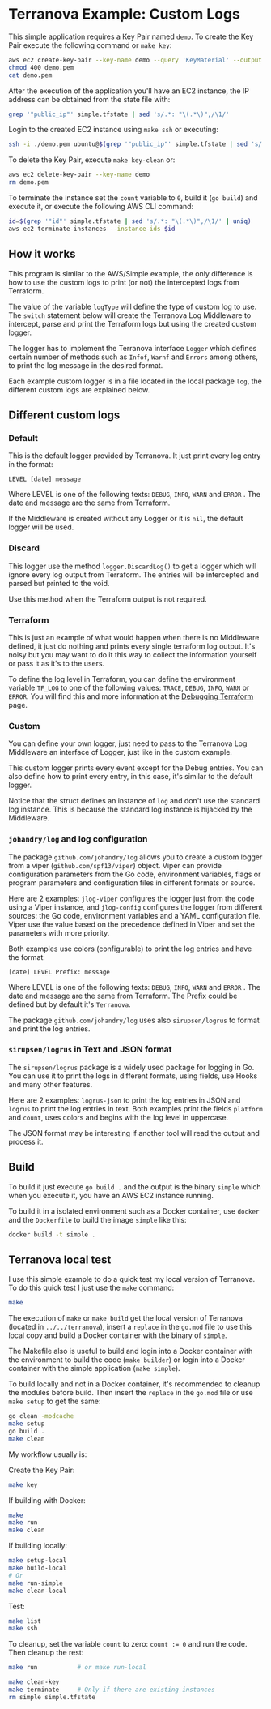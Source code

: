 # Terranova Example: Custom Logs

This simple application requires a Key Pair named `demo`. To create the Key Pair execute the following command or `make key`:

```bash
aws ec2 create-key-pair --key-name demo --query 'KeyMaterial' --output text > demo.pem
chmod 400 demo.pem
cat demo.pem
```

After the execution of the application you'll have an EC2 instance, the IP address can be obtained from the state file with:

```bash
grep '"public_ip"' simple.tfstate | sed 's/.*: "\(.*\)",/\1/'
```

Login to the created EC2 instance using `make ssh` or executing:

```bash
ssh -i ./demo.pem ubuntu@$(grep '"public_ip"' simple.tfstate | sed 's/.*: "\(.*\)",/\1/')
```

To delete the Key Pair, execute `make key-clean` or:

```bash
aws ec2 delete-key-pair --key-name demo
rm demo.pem
```

To terminate the instance set the `count` variable to `0`, build it (`go build`) and execute it, or execute the following AWS CLI command:

```bash
id=$(grep '"id"' simple.tfstate | sed 's/.*: "\(.*\)",/\1/' | uniq)
aws ec2 terminate-instances --instance-ids $id
```

## How it works

This program is similar to the AWS/Simple example, the only difference is how to use the custom logs to print (or not) the intercepted logs from Terraform.

The value of the variable `logType` will define the type of custom log to use. The `switch` statement below will create the Terranova Log Middleware to intercept, parse and print the Terraform logs but using the created custom logger. 

The logger has to implement the Terranova interface `Logger` which defines certain number of methods such as `Infof`, `Warnf` and `Errors` among others, to print the log message in the desired format.

Each example custom logger is in a file located in the local package `log`, the different custom logs are explained below.

## Different custom logs

### Default

This is the default logger provided by Terranova. It just print every log entry in the format:

```
LEVEL [date] message
```

Where LEVEL is one of the following texts: `DEBUG`, `INFO`, `WARN` and `ERROR` . The date and message are the same from Terraform.

If the Middleware is created without any Logger or it is `nil`, the default logger will be used.

### Discard

This logger use the method `logger.DiscardLog()` to get a logger which will ignore every log output from Terraform. The entries will be intercepted and parsed but printed to the void.

Use this method when the Terraform output is not required.

### Terraform

This is just an example of what would happen when there is no Middleware defined, it just do nothing and prints every single terraform log output. It's noisy but you may want to do it this way to collect the information yourself or pass it as it's to the users.

To define the log level in Terraform, you can define the environment variable `TF_LOG` to one of the following values:  `TRACE`, `DEBUG`, `INFO`, `WARN` or `ERROR`. You will find this and more information at the [Debugging Terraform](https://www.terraform.io/docs/internals/debugging.html) page.

### Custom

You can define your own logger, just need to pass to the Terranova Log Middleware an interface of Logger, just like in the custom example.

This custom logger prints every event except for the Debug entries. You can also define how to print every entry, in this case, it's similar to the default logger.

Notice that the struct defines an instance of `log` and don't use the standard log instance. This is because the standard log instance is hijacked by the Middleware.

### `johandry/log` and log configuration

The package `github.com/johandry/log` allows you to create a custom logger from a viper (`github.com/spf13/viper`) object. Viper can provide configuration parameters from the Go code, environment variables, flags or program parameters and configuration files in different formats or source.

Here are 2 examples: `jlog-viper` configures the logger just from the code using a Viper instance, and `jlog-config` configures the logger from different sources: the Go code, environment variables and a YAML configuration file. Viper use the value based on the precedence defined in Viper and set the parameters with more priority.

Both examples use colors (configurable) to print the log entries and have the format:

```
[date] LEVEL Prefix: message
```

Where LEVEL is one of the following texts: `DEBUG`, `INFO`, `WARN` and `ERROR` . The date and message are the same from Terraform. The Prefix could be defined but by default it's `Terranova`.

The package `github.com/johandry/log` uses also `sirupsen/logrus` to format and print the log entries. 

### `sirupsen/logrus` in Text and JSON format

The `sirupsen/logrus` package is a widely used package for logging in Go. You can use it to print the logs in different formats, using fields, use Hooks and many other features. 

Here are 2 examples: `logrus-json` to print the log entries in JSON and `logrus` to print the log entries in text. Both examples print the fields `platform` and `count`, uses colors and begins with the log level in uppercase.

The JSON format may be interesting if another tool will read the output and process it.

## Build

To build it just execute `go build .` and the output is the binary `simple` which when you execute it, you have an AWS EC2 instance running.

To build it in a isolated environment such as a Docker container, use `docker` and the `Dockerfile` to build the image `simple` like this:

```bash
docker build -t simple .
```

## Terranova local test

I use this simple example to do a quick test my local version of Terranova. To do this quick test I just use the `make` command:

```bash
make
```

The execution of `make` or `make build` get the local version of Terranova (located in `../../terranova`), insert a `replace` in the `go.mod` file to use this local copy and build a Docker container with the binary of `simple`.

The Makefile also is useful to build and login into a Docker container with the environment to build the code (`make builder`) or login into a Docker container with the simple application (`make simple`).

To build locally and not in a Docker container, it's recommended to cleanup the modules before build. Then insert the `replace` in the `go.mod` file or use `make setup` to get the same:

```bash
go clean -modcache
make setup
go build .
make clean
```

My workflow usually is:

Create the Key Pair:

```bash
make key
```

If building with Docker:

```bash
make
make run
make clean
```

If building locally:

```bash
make setup-local
make build-local
# Or
make run-simple
make clean-local
```

Test:

```bash
make list
make ssh
```

To cleanup, set the variable `count` to zero: `count := 0` and run the code. Then cleanup the rest:

```bash
make run           # or make run-local

make clean-key
make terminate     # Only if there are existing instances
rm simple simple.tfstate
```

## 